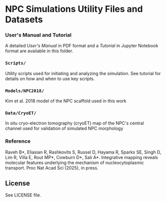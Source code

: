 # NPC Simulations Utility Files and Datasets

### User's Manual and Tutorial

A detailed *User's Manual* in PDF format and a *Tutorial* in Jupyter Notebook format are available in this folder.

### `Scripts/`

Utility scripts used for initiating and analyzing the simulation. See tutorial for details on how and when to use key scripts.

### `Models/NPC2018/`

Kim et al. 2018 model of the NPC scaffold used in this work 

### `Data/CryoET/`

In situ cryo-electron tomography (cryoET) map of the NPC's central channel used for validation of simulated NPC morphology

### Reference

Raveh B*, Eliasian R, Rashkovits S, Russel D,  Hayama R, Sparks SE, Singh D,  Lim R, Villa E,  Rout MP*, Cowburn D*, Sali A*. Integrative mapping reveals molecular features underlying the mechanism of nucleocytoplasmic transport. Proc Nat Acad Sci (2025), in press.

## License
See LICENSE file.
